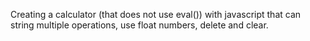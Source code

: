 Creating a calculator (that does not use eval()) with javascript that can string multiple operations, use float numbers, delete and clear. 